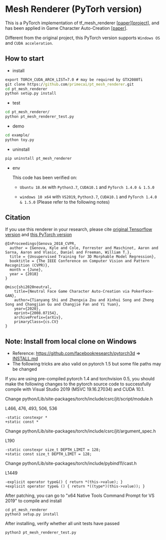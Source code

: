 # Mesh Renderer (PyTorh version)

This is a PyTorch implementation of tf_mesh_renderer [[paper](https://arxiv.org/abs/1806.06098)][[project](https://github.com/google/tf_mesh_renderer)], and has been applied in Game Character Auto-Creation [[paper](https://arxiv.org/abs/2008.07154)].

Different from the original project, this PyTorch version supports `Windows OS` and `CUDA acceleration`.

## How to start

* install

```cmd
export TORCH_CUDA_ARCH_LIST=7.0 # may be required by GTX2080Ti
git clone https://github.com/primecai/pt_mesh_renderer.git
cd pt_mesh_renderer
python setup.py install
```

* test

```cmd
cd pt_mesh_renderer/
python pt_mesh_renderer_test.py
```

* demo

```cmd
cd example/
python toy.py
```

* uninstall

```cmd
pip uninstall pt_mesh_renderer
```

* env

    This code has been verified on:
    
    * `Ubuntu 18.04` with `Python3.7`, `CUDA10.1` and `PyTorch 1.4.0 & 1.5.0`

    * `windows 10 x64` with `VS2019`, `Python3.7`, `CUDA10.1` and `PyTorch 1.4.0 & 1.5.0` (Please refer to the following notes)

## Citation

If you use this renderer in your research, please cite [original Tensorflow version](http://openaccess.thecvf.com/content_cvpr_2018/html/Genova_Unsupervised_Training_for_CVPR_2018_paper.html "Tensorflow version") and [this PyTorch version](https://arxiv.org/abs/2008.07154 "PyTorch version")

```
@InProceedings{Genova_2018_CVPR,
  author = {Genova, Kyle and Cole, Forrester and Maschinot, Aaron and Sarna, Aaron and Vlasic, Daniel and Freeman, William T.},
  title = {Unsupervised Training for 3D Morphable Model Regression},
  booktitle = {The IEEE Conference on Computer Vision and Pattern Recognition (CVPR)},
  month = {June},
  year = {2018}
}
```

```
@misc{shi2020neutral,
    title={Neutral Face Game Character Auto-Creation via PokerFace-GAN},
    author={Tianyang Shi and Zhengxia Zou and Xinhui Song and Zheng Song and Changjian Gu and Changjie Fan and Yi Yuan},
    year={2020},
    eprint={2008.07154},
    archivePrefix={arXiv},
    primaryClass={cs.CV}
}
```


## Note: Install from local clone on Windows

* Reference: https://github.com/facebookresearch/pytorch3d => [INSTALL.md](https://github.com/facebookresearch/pytorch3d/blob/master/INSTALL.md)
* The following tricks are also valid on pytorch 1.5 but some file paths may be changed

If you are using pre-compiled pytorch 1.4 and torchvision 0.5, you should make the following changes to the pytorch source code to successfully compile with Visual Studio 2019 (MSVC 19.16.27034) and CUDA 10.1.

Change python/Lib/site-packages/torch/include/csrc/jit/script/module.h

L466, 476, 493, 506, 536
```
-static constexpr *
+static const *
```
Change python/Lib/site-packages/torch/include/csrc/jit/argument_spec.h

L190
```
-static constexpr size_t DEPTH_LIMIT = 128;
+static const size_t DEPTH_LIMIT = 128;
```

Change python/Lib/site-packages/torch/include/pybind11/cast.h

L1449
```
-explicit operator type&() { return *(this->value); }
+explicit operator type& () { return *((type*)(this->value)); }
```

After patching, you can go to "x64 Native Tools Command Prompt for VS 2019" to compile and install
```
cd pt_mesh_renderer
python3 setup.py install
```
After installing, verify whether all unit tests have passed
```
python3 pt_mesh_renderer_test.py
```
